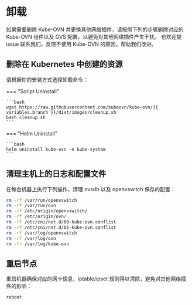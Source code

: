 # 卸载

如果需要删除 Kube-OVN 并更换其他网络插件，请按照下列的步骤删除对应的 Kube-OVN 组件以及 OVS 配置，以避免对其他网络插件产生干扰。
也欢迎提 issue 联系我们，反馈不使用 Kube-OVN 的原因，帮助我们改进。

## 删除在 Kubernetes 中创建的资源

请根据你的安装方式选择卸载命令：

=== "Script Uninstall"

    ```bash
    wget https://raw.githubusercontent.com/kubeovn/kube-ovn/{{ variables.branch }}/dist/images/cleanup.sh
    bash cleanup.sh
    ```

=== "Helm Uninstall"

    ```bash
    helm uninstall kube-ovn -n kube-system
    ```

## 清理主机上的日志和配置文件

在每台机器上执行下列操作，清理 ovsdb 以及 openvswitch 保存的配置：

```bash
rm -rf /var/run/openvswitch
rm -rf /var/run/ovn
rm -rf /etc/origin/openvswitch/
rm -rf /etc/origin/ovn/
rm -rf /etc/cni/net.d/00-kube-ovn.conflist
rm -rf /etc/cni/net.d/01-kube-ovn.conflist
rm -rf /var/log/openvswitch
rm -rf /var/log/ovn
rm -fr /var/log/kube-ovn
```

## 重启节点

重启机器确保对应的网卡信息，iptable/ipset 规则得以清除，避免对其他网络插件的影响：

```bash
reboot
```
